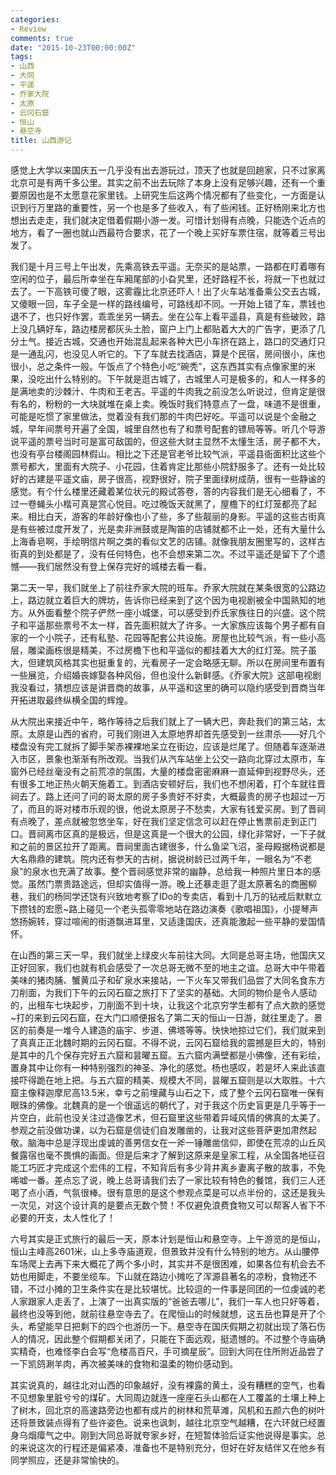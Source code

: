 ```yaml
---
categories:
- Review
comments: true
date: "2015-10-23T00:00:00Z"
tags:
- 山西
- 大同
- 平遥
- 乔家大院
- 太原
- 云冈石窟
- 恒山
- 悬空寺
title: 山西游记
---
```


感觉上大学以来国庆五一几乎没有出去游玩过，顶天了也就是回趟家，只不过家离北京可是有两千多公里。其实之前不出去玩除了本身上没有足够兴趣，还有一个重要原因也是不太愿意花家里钱。上研究生后这两个情况都有了些变化，一方面是认识到行万里路的重要性，另一个也是多了些收入，有了些闲钱。正好杨刚来北方也想出去走走，我们就决定借着假期小游一发。可惜计划得有点晚，只能选个近点的地方，看了一圈也就山西最符合要求，花了一个晚上买好车票住宿，就等着三号出发了。

我们是十月三号上午出发，先乘高铁去平遥。无奈买的是站票，一路都在盯着哪有空闲的位子，最后所幸坐在车厢尾部的小旮旯里，还好路程不长，将就一下也就过去了。一下高铁可傻了眼，这雾霾比北京还吓人！出了火车站准备乘公交去古城，又傻眼一回，车子全是一样的路线编号，可路线却不同。一开始上错了车，票钱也退不了，也只好作罢，乖乖坐另一辆去。坐在公车上看平遥县，真是有些破败，路上没几辆好车，路边楼房都灰头土脸，窗户上门上都贴着大大的广告字，更添了几分土气。接近古城，交通也开始混乱起来各种大巴小车挤在路上，路口的交通灯只是一通乱闪，也没见人听它的。下了车就去找酒店，算是个民宿，房间很小，床也很小，总之条件一般。午饭点了个特色小吃“碗秃”，这东西其实有点像家里的米果，没吃出什么特别的。下午就是逛古城了，古城里人可是极多的，和人一样多的是满地卖的沙棘汁、牛肉和王老吉。平遥的牛肉我之前没怎么听说过，但肯定是很有名的，粉粉的一大块就堆在桌上卖。晚饭时我们特意点了一盘，味道不是很重，可能是吃惯了家里做法，觉着没有我们那的牛肉巴好吃。平遥可以说是个金融之城，早年间票号开遍了全国，城里自然也有了和票号配套的镖局等等。听几个导游说平遥的票号当时可是富可敌国的，但这些大财主显然不太懂生活，房子都不大，也没有亭台楼阁园林假山。相比之下还是官老爷比较气派，平遥县衙面积比这些个票号都大，里面有大院子、小花园，住着肯定比那些小院舒服多了。还有一处比较好的古建是平遥文庙，房子很高，视野很好，院子里面绿树成荫，很有一些静谧的感觉。有个什么楼里还藏着某位状元的殿试答卷，答的内容我们是无心细看了，不过一卷蝇头小楷可真是赏心悦目。吃过晚饭天就黑了，屋檐下的红灯笼都亮了起来。相比白天，游客的年龄好像也小了些，多了些靓丽的身影。平遥的这些古街真是有些被过度开发了，光是卖非洲鼓或是陶笛的店铺就都不止一处，还有大量什么上海香皂啊，手绘明信片啊之类的看似文艺的店铺。就像我朋友圈里写的，这样古街真的到处都是了，没有任何特色，也不会想来第二次。不过平遥还是留下了个遗憾——我们居然没有登上保存完好的城楼去看一看。

第二天一早，我们就坐上了前往乔家大院的班车。乔家大院就在某条很宽的公路边上，路边就立着巨大的牌坊，告诉你已经来到了这个因为电视剧被全中国熟知的地方。从外面看整个院子俨然一座小城堡，可以感受到乔氏家族往日的兴盛。这个院子和平遥那些票号不太一样，首先面积就大了许多。一大家族应该每个男子都有自家的一个小院子，还有私塾、花园等配套公共设施。房屋也比较气派，有一些小高层，雕梁画栋很是精美，不过房檐下也和平遥似的都挂着大大的红灯笼。院子虽大，但建筑风格其实也挺重复的，光看房子一定会略感无聊。所以在房间里布置有一些展览，介绍婚丧嫁娶各种风俗，但也没什么新鲜感。《乔家大院》这部电视剧我没看过，猜想应该是讲晋商的故事，从平遥和这里的确可以隐约感受到晋商当年开拓进取最终纵横全国的辉煌。

从大院出来接近中午，略作等待之后我们就上了一辆大巴，奔赴我们的第三站，太原。太原是山西的省府，可我们刚进入太原地界却首先感受到一丝肃杀——好几个楼盘没有完工就拆了脚手架赤裸裸地呆立在街边，应该是烂尾了。但随着车逐渐进入市区，景象也渐渐有所改观。当我们从汽车站坐上公交一路向北穿过太原市，车窗外已经丝毫没有之前荒凉的氛围，大量的楼盘密密麻麻一直延伸到视野尽头，还有很多工地正热火朝天施着工。到酒店安顿好后，我们也不想闲着，打个车就往晋祠去了。路上还问了问的哥太原的房子多贵好不好卖，大概最贵的房子也超过一万了，而且的哥对楼市乐观的很，他说太原房子不愁卖，大家有钱爱买房。到了晋祠有点晚了，差点就被忽悠坐车，好在我们坚定信念可以赶在停止售票前走到正门口。晋祠离市区真的是极远，但是这真是一个很大的公园，绿化非常好，一下子就和之前的景区拉开了距离。晋祠里面古建很多，什么鱼梁飞沼，圣母殿据杨说都是大名鼎鼎的建筑。院内还有参天的古树，据说树龄已过两千年，一眼名为“不老泉”的泉水也充满了故事。整个晋祠感觉非常的幽静，总给我一种照片里日本的感觉。虽然门票贵路途远，但却实值得一游。晚上还暴走逛了逛太原著名的商圈柳巷，我们的杨同学还饶有兴致地考察了IDo的专卖店，看到十几万的钻戒后默默立下攒钱的宏愿~路上碰见一个老头孤零零地站在路边演奏《歌唱祖国》，小提琴声悠扬婉转，穿过喧闹的街道飘进耳里，又适逢国庆，还真能激起一些平静的爱国情怀。

在山西的第三天一早，我们就坐上绿皮火车前往大同。大同是总哥主场，他国庆又正好回家，我们也就有机会感受了一次总哥无微不至的地主之谊。总哥大中午带着美味的猪肉脯、蟹黄瓜子和矿泉水来接站，一下火车又带我们品尝了大同名食东方刀削面，为我们下午的云冈石窟之旅打下了坚实的基础。大同的物价是令人感动的，出租车七块起步，刀削面不到十块，让我这个北京穷学生都有了点大款的感觉~打的来到云冈石窟，在大门口顺便报名了第二天的恒山一日游，就往里走了。景区的前奏是一堆今人建造的庙宇、步道、佛塔等等。快快地掠过它们，我们就来到了真真正正北魏时期的云冈石窟。不得不说，云冈石窟给我的震撼是巨大的，特别是其中的几个保存完好五六窟和昙曜五窟。五六窟内满壁都是小佛像，还有彩绘，置身其中让你有一种特别强烈的神圣、净化的感觉。杨也感叹，若是坏人来此该直接吓得跪在地上把。与五六窟的精美、规模大不同，昙曜五窟则是以大取胜。十六窟主像释迦摩尼高13.5米，幸亏之前埋藏与山石之下，成了整个云冈石窟唯一保有眼珠的佛像。北魏真的是一个很遥远的朝代了，对于我这个历史盲更是几乎等于一片空白，此前也没关注过造像艺术，但石窟里这些带着异域风情的佛真的太美了。参观之前没做功课，以为石窟是信徒们自发雕凿的，让我对这些菩萨更加肃然起敬。脑海中总是浮现出虔诚的善男信女在一斧一锤雕凿信仰，即使在荒凉的山丘风餐露宿也毫不畏惧的画面。但是后来才了解到这原来是皇家工程，从全国各地征召能工巧匠才完成这个宏伟的工程，不知背后有多少背井离乡妻离子散的故事，不免唏嘘一番。差点忘了说，晚上总哥请我们去了一家比较有特色的餐馆，我们三人还喝了点小酒，气氛很棒。很有意思的是这个参观点菜是可以点半份的，这还是我头一次见，对这个设计真的是要点无数个赞！不仅避免浪费食物又可以帮客人省下不必要的开支，太人性化了！

六号其实是正式旅行的最后一天，原本计划是恒山和悬空寺。上午游览的是恒山，恒山主峰高2601米，山上多寺庙道观，但景致并没有什么特别的地方。从山腰停车场爬上去再下来大概花了两个多小时，其实并不是很困难，如果各位有机会去不妨也用脚走，不要坐缆车。下山就在路边小摊吃了浑源县著名的凉粉，食物还不错，不过小摊的卫生条件实在是比较堪忧。比较逗的一件事是同团的一位虔诚的老人家跟家人走丢了，上演了一出真实版的“爸爸去哪儿”，我们一车人也只好等着，最终也没等到他，就前往悬空寺去了。在爬恒山的时候就想，这五岳也算是开了个头，希望能早日把剩下的四个也游历一下。悬空寺在国庆假期之初就出现了落石伤人的情况，因此整个假期都关闭了，只能在下面远观，挺遗憾的。不过整个寺庙确实精奇，也难怪李白会写“危楼高百尺，手可摘星辰”。回到大同在住所附近品尝了一下凯鸽涮羊肉，再次被美味的食物和温柔的物价感动到。

其实说真的，越往北对山西的印象越好，没有裸露的黄土，没有糟糕的空气，也看不见想象里脏兮兮的煤矿。大同周边就连一座座石头山都在人工覆盖的土壤上种上了树木，回北京的高速路旁边也都有成片的树林和荒草滩，风机和五颜六色的树叶还将景致装点得有了些许姿色。说来也讽刺，越往北京空气越糟，在六环就已经置身乌烟瘴气之中。刚到大同总哥就夸家乡好，在短暂体验后证实他说得是事实。总的来说这次的行程还是偏紧凑，准备也不是特别充分，但好在好友结伴又在他乡有同学照应，还是非常愉快的。